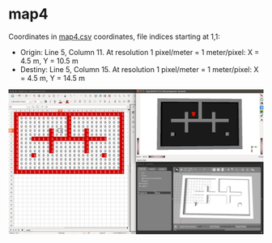 # map4

Coordinates in [map4.csv](map4.csv) coordinates, file indices starting at 1,1:
- Origin: Line 5, Column 11. At resolution 1 pixel/meter = 1 meter/pixel: X = 4.5 m, Y = 10.5 m
- Destiny: Line 5, Column 15. At resolution 1 pixel/meter = 1 meter/pixel: X = 4.5 m, Y = 14.5 m

![map4.png](map4.png)
